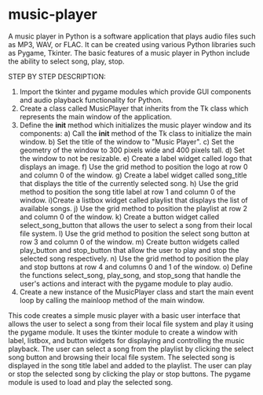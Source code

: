 # music-player
A music player in Python is a software application that plays audio files such as MP3, WAV, or FLAC. It can be created using various Python libraries such as Pygame, Tkinter.  The basic features of a music player in Python include the ability to select song, play, stop.

STEP BY STEP DESCRIPTION:


1. Import the tkinter and pygame modules which provide GUI components and audio playback functionality for Python.
2. Create a class called MusicPlayer that inherits from the Tk class which represents the main window of the application.
3. Define the __init__ method which initializes the music player window and its components:
   a) Call the __init__ method of the Tk class to initialize the main window.
   b) Set the title of the window to "Music Player".
   c) Set the geometry of the window to 300 pixels wide and 400 pixels tall.
   d) Set the window to not be resizable.
   e) Create a label widget called logo that displays an image.
   f) Use the grid method to position the logo at row 0 and column 0 of the window.
   g) Create a label widget called song_title that displays the title of the currently   selected song.
   h) Use the grid method to position the song title label at row 1 and column 0 of the window.
   i)Create a listbox widget called playlist that displays the list of available songs.
   j) Use the grid method to position the playlist at row 2 and column 0 of the window.
   k) Create a button widget called select_song_button that allows the user to select a song from their local file system.
   l) Use the grid method to position the select song button at row 3 and column 0 of the window.
   m) Create button widgets called play_button and stop_button that allow the user to play and stop the selected song respectively.
   n) Use the grid method to position the play and stop buttons at row 4 and columns 0 and 1 of the window.
   o) Define the functions select_song, play_song, and stop_song that handle the user's actions and interact with the pygame module to play audio.
4. Create a new instance of the MusicPlayer class and start the main event loop by calling the mainloop method of the main window.


This code creates a simple music player with a basic user interface that allows the user to select a song from their local file system and play it using the pygame module. 
It uses the tkinter module to create a window with label, listbox, and button widgets for displaying and controlling the music playback. The user can select a song from the playlist by clicking the select song button and browsing their local file system.
The selected song is displayed in the song title label and added to the playlist. The user can play or stop the selected song by clicking the play or stop buttons. The pygame module is used to load and play the selected song.
